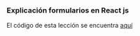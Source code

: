 ### Explicación formularios en React js

El código de esta lección se encuentra [aquí](https://codesandbox.io/s/explicacion-onchange-ef11l)